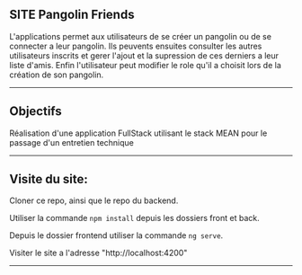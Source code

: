 ## SITE Pangolin Friends

L'applications permet aux utilisateurs de se créer un pangolin ou de se connecter a leur pangolin. Ils peuvents ensuites consulter les autres utilisateurs inscrits et gerer l'ajout et la supression de ces derniers a leur liste d'amis. Enfin l'utilisateur peut modifier le role qu'il a choisit lors de la création de son pangolin.

---

## Objectifs

Réalisation d'une application FullStack utilisant le stack MEAN pour le passage d'un entretien technique

---

## Visite du site:

Cloner ce repo, ainsi que le repo du backend.

Utiliser la commande `npm install` depuis les dossiers front et back.

Depuis le dossier frontend utiliser la commande `ng serve`.

Visiter le site a l'adresse "http://localhost:4200"

---
